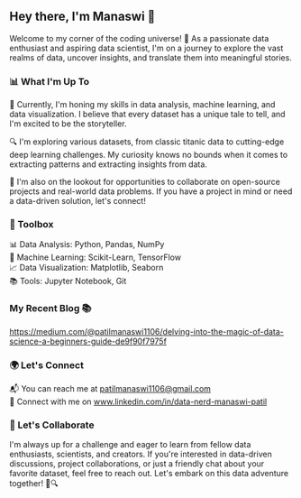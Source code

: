 ## Hey there, I'm Manaswi 👋

Welcome to my corner of the coding universe! 🌌 As a passionate data enthusiast and aspiring data scientist, I'm on a journey to explore the vast realms of data, uncover insights, and translate them into meaningful stories.

### 📊 What I'm Up To

🌱 Currently, I'm honing my skills in data analysis, machine learning, and data visualization. I believe that every dataset has a unique tale to tell, and I'm excited to be the storyteller.

🔍 I'm exploring various datasets, from classic titanic data to cutting-edge deep learning challenges. My curiosity knows no bounds when it comes to extracting patterns and extracting insights from data.

🚀 I'm also on the lookout for opportunities to collaborate on open-source projects and real-world data problems. If you have a project in mind or need a data-driven solution, let's connect!

### 🧰 Toolbox

📊 Data Analysis: Python, Pandas, NumPy <br />
🤖 Machine Learning: Scikit-Learn, TensorFlow <br />
📈 Data Visualization: Matplotlib, Seaborn <br />
📚 Tools: Jupyter Notebook, Git <br />

### My Recent Blog 📚 <br />
https://medium.com/@patilmanaswi1106/delving-into-the-magic-of-data-science-a-beginners-guide-de9f90f7975f

### 🌍 Let's Connect

📬 You can reach me at patilmanaswi1106@gmail.com <br />
💼 Connect with me on www.linkedin.com/in/data-nerd-manaswi-patil <br />

### 🌟 Let's Collaborate

I'm always up for a challenge and eager to learn from fellow data enthusiasts, scientists, and creators. If you're interested in data-driven discussions, project collaborations, or just a friendly chat about your favorite dataset, feel free to reach out. Let's embark on this data adventure together! 🚀🔍


